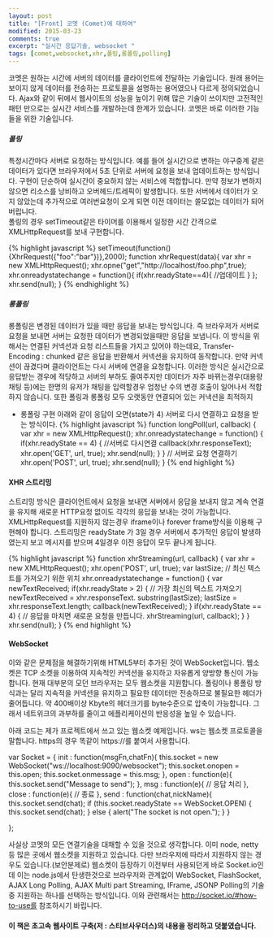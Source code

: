 ```yaml
---
layout: post
title: "[Front] 코멧 (Comet)에 대하여"
modified: 2015-03-23
comments: true
excerpt: "실시간 응답기술, websocket "
tags: [comet,websocket,xhr,폴링,롱폴링,polling]
---
```

 
코멧은 원하는 시간에 서버의 데이터를 클라이언트에 전달하는 기술입니다. 원래 용어는 보이지 않게 데이터를 전송하는 프로토콜을 설명하는 용어였으나 다르게 정의되었습니다. Ajax와 같이 뒤에서 웹사이트의 성능을 높이기 위해 많은 기술이 쓰이지만 고전적인 패턴 만으로는 실시간 서비스를 개발하는데 한계가 있습니다. 코멧은 바로 이러한 기능들을 위한 기술입니다.
 
##### 폴링
특정시간마다 서버로 요청하는 방식입니다. 예를 들어 실시간으로 변하는 야구중계 같은 데이터가 있다면 브라우저에서 5초 단위로 서버에 요청을 보내 업데이트하는 방식입니다. 구현이 단순하여 실시간이 중요하지 않는 서비스에 적합합니다. 만약 정보가 변하지 않으면 리소스를 낭비하고 오버헤드/트레픽이 발생합니다. 또한 서버에서 데이터가 오지 않았는데 추가적으로 여러번요청이 오게 되면 이전 데이터는 쓸모없는 데이터가 되어버립니다. 
<br/>
폴링의 경우 setTimeout같은 타이머를 이용해서 일정한 시간 간격으로 XMLHttpRequest를 보내 구현합니다.

{% highlight javascript %}
setTimeout(function(){XhrRequest({"foo":"bar"})},2000);
function xhrRequest(data){
    var xhr = new XMLHttpRequest();
    xhr.opne("get","http://localhost/foo.php",true);
    xhr.onreadystatechange = function(){
        if(xhr.readyState==4){
            //업데이트
        }
    };
    xhr.send(null);
}
{% endhighlight %} 
 
##### 롱폴링
롱폴링은 변경된 데이터가 있을 때만 응답을 보내는 방식입니다. 즉 브라우저가 서버로 요청을 보내면 서버는 요청한 데이터가 변경되었을때만 응답을 보냅니다. 이 방식을 위해서는 연결된 커넥션과 요청 리스트들을 가지고 있어야 하는데요, Transfer-Encoding : chunked 같은 응답을 반환해서 커넥션을 유지하여 동작합니다. 만약 커넥션이 끊겼다며 클라이언트는 다시 서버에 연결을 요청합니다. 이러한 방식은 실시간으로 응답받는 경우에 적당하고 서버의 부하도 줄여주지만 데이터가 자주 바뀌는경우(대용량채팅 등)에는 한명의 유저가 채팅을 입력할경우 엄청난 수의 변경 호출이 일어나서 적합하지 않습니다. 또한 폴링과 롱폴링 모두 오랫동안 연결되어 있는 커낵션을 최적하지 
 
* 롱폴링 구현 
아래와 같이 응답이 오면(state가 4) 서버로 다시 연결하고 요청을 받는 방식이다. 
{% highlight javascript %}
function longPoll(url, callback) {
    var xhr = new XMLHttpRequest();
    xhr.onreadystatechange = function() {
        if(xhr.readyState == 4) {
            //서버로 다시연결 
            callback(xhr.responseText);
            xhr.open('GET', url, true);
            xhr.send(null);
            }
        }
    // 서버로 요청 연결하기
    xhr.open('POST', url, true);
    xhr.send(null);
}
{% end highlight %}
 
#### XHR 스트리밍 
스트리밍 방식은 클라이언트에서 요청을 보내면 서버에서 응답을 보내지 않고 계속 연결을 유지해 새로운 HTTP요청 없이도 각각의 응답을 보내는 것이 가능합니다. 
XMLHttpRequest를 지원하지 않는경우 iframe이나 forever frame방식을 이용해 구현해야 합니다. 스트리밍은 readyState 가 3일 경우 서버에서 추가적인 응답이 발생하였는지 보고 메시지를 받으며 4일경우 이전 응답이 모두 끝나게 됩니다.

{% highlight javascript %}
function xhrStreaming(url, callback) {
    var xhr = new XMLHttpRequest();
    xhr.open('POST', url, true);
    var lastSize;
    // 최신 텍스트를 가져오기 위한 위치
    xhr.onreadystatechange = function() {
        var newTextReceived;
        if(xhr.readyState > 2) {
            // 가장 최신의 텍스트 가져오기
            newTextReceived =
            xhr.responseText.
            substring(lastSize);
            lastSize =
            xhr.responseText.length;
            callback(newTextReceived);
        }
        if(xhr.readyState == 4) {
            // 응답을 마치면 새로운 요청을 만듭니다.
            xhrStreaming(url, callback);
        }
    }
    xhr.send(null);
}
{% end highlight %} 

#### WebSocket 
이와 같은 문제점을 해결하기위해 HTML5부터 추가된 것이 WebSocket입니다. 웹소켓은 TCP 소켓을 이용하여 지속적인 커넥션을 유지하고 자유롭게 양방향 통신이 가능합니다. 현재 대부분의 모던 브라우저는 모두 웹소켓을 지원합니다. 폴링이나 롱폴링 방식과는 달리 지속적을 커넥션을 유지하고 필요한 데이터만 전송하므로 불필요한 헤더가 줄어듭니다. 약 400배이상 Kbyte의 헤더크기를 byte수준으로 압축이 가능합니다. 그래서 네트위크의 과부하를 줄이고 에플리케이션의 반응성을 높일 수 있습니다. 
 
아래 코드는 제가 프로젝트에서 쓰고 있는 웹소켓 예제입니다. ws는 웹소켓 프로토콜을 말합니다. https의 경우 똑같이 https://를 붙여서 사용합니다. 

var Socket = {
	init : function(msgFn,chatFn){
		this.socket = new WebSocket("ws://localhost:9090/websocket");
		this.socket.onopen = this.open;
		this.socket.onmessage = this.msg;
	},
	open : function(e){
		this.socket.send("Message to send");
	},
	msg : function(e){
		// 응답 처리 
	},
	close : function(e){
		// 종료 
	},
	send : function(chat,nickName){
		this.socket.send(chat);
		if (this.socket.readyState == WebSocket.OPEN) {
			this.socket.send(chat);
		} else {
			alert("The socket is not open.");
		}
	}

};

 
사실상 코멧의 모든 연결기술을 대채할 수 있을 것으로 생각합니다. 이미 node, netty등 많은 곳에서 웹소켓을 지원하고 있습니다. 다만 브라우저에 따라서 지원하지 않는 경우도 있습니다.(보안분제로) 웹소켓이 등장하기 이전부터 사용되던게 바로 Socket.io인데 이는 node.js에서 탄생한것으로 브라우저와 관계없이  WebSocket, FlashSocket, AJAX Long Polling, AJAX Multi part Streaming, IFrame, JSONP Polling의 기술중 지원하는 하나를 선택하는 방식입니다. 이와 관련해서는 http://socket.io/#how-to-use를 참조하시기 바립니다.
 
#### 이 책은 초고속 웹사이트 구축(저 : 스티브사우더스)의 내용을 정리하고 덧붙였습니다.
